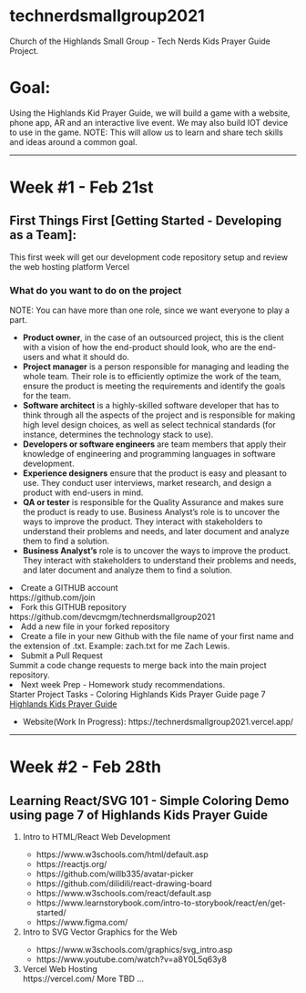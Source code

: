 # technerdsmallgroup2021

Church of the Highlands Small Group - Tech Nerds Kids Prayer Guide Project.

<h1>Goal:</h1>
  Using the Highlands Kid Prayer Guide, we will build a game with a website, phone app, AR and an interactive live event. We may also build IOT device to use in the game.
NOTE: This will allow us to learn and share tech skills and ideas around a common goal.
<hr/>
<h1>Week #1 - Feb 21st</h1>
<h2>First Things First [Getting Started - Developing as a Team]:</h2>
<p>This first week will get our development code repository setup and review the web hosting platform Vercel</p>
<h3>What do you want to do on the project </h3>
NOTE: You can have more than one role, since we want everyone to play a part.
<ul>
<li><b>Product owner</b>, in the case of an outsourced project, this is the client with a vision of how the end-product should look, who are the end-users and what it should do.</li> 

<li><b>Project manager</b> is a person responsible for managing and leading the whole team. Their role is to efficiently optimize the work of the team, ensure the product is meeting the requirements and identify the goals for the team. </li>

<li><b>Software architect</b> is a highly-skilled software developer that has to think through all the aspects of the project and is responsible for making high level design choices, as well as select technical standards (for instance, determines the technology stack to use).</li>

<li><b>Developers or software engineers</b> are team members that apply their knowledge of engineering and programming languages in software development. </li>

<li><b>Experience designers</b> ensure that the product is easy and pleasant to use. They conduct user interviews, market research, and design a product with end-users in mind.  </li>

<li><b>QA or tester</b> is responsible for the Quality Assurance and makes sure the product is ready to use. 
Business Analyst’s role is to uncover the ways to improve the product. They interact with stakeholders to understand their problems and needs, and later document and analyze them to find a solution. </li>
<li><b>Business Analyst’s</b> role is to uncover the ways to improve the product. They interact with stakeholders to understand their problems and needs, and later document and analyze them to find a solution. </li>
</ul
<ol>
<li>Create a GITHUB account</li>
https://github.com/join
<li>Fork this GITHUB repository</li>
https://github.com/devcmgm/technerdsmallgroup2021
<li>Add a new file in your forked repository<li>
Create a file in your new Github with the file name of your first name and the extension of .txt.
Example:  zach.txt for me Zach Lewis.
<li>Submit a Pull Request</li>
Summit a code change requests to merge back into the main project repository.
<li>Next week Prep - Homework study recommendations.</li>
Starter Project Tasks - Coloring Highlands Kids Prayer Guide page 7
<a href=https://github.com/devcmgm/technerdsmallgroup2021/blob/main/docs/kids-prayer-guide.pdf>Highlands Kids Prayer Guide</a>
<ul><li>Website(Work In Progress): https://technerdsmallgroup2021.vercel.app/</li></ul>
</ol>
<hr/>
<h1>Week #2 - Feb 28th</h1>
<h2>Learning React/SVG 101 - Simple Coloring Demo using page 7 of Highlands Kids Prayer Guide</h2>
<ol>
<li>Intro to HTML/React Web Development</li>
<ul>
<li>https://www.w3schools.com/html/default.asp</li>
<li>https://reactjs.org/ </li>
<li>https://github.com/willb335/avatar-picker</li>
<li>https://github.com/dilidili/react-drawing-board</li>
<li>https://www.w3schools.com/react/default.asp</li>
<li>https://www.learnstorybook.com/intro-to-storybook/react/en/get-started/</li>
<li>https://www.figma.com/</li>
</ul>
<li>Intro to SVG Vector Graphics for the Web</li>
<ul>
<li>https://www.w3schools.com/graphics/svg_intro.asp</li>
<li>https://www.youtube.com/watch?v=a8Y0L5q63y8</li>
</ul>
<li>Vercel Web Hosting</li>
https://vercel.com/
</ul>
More TBD ...
</ol>
